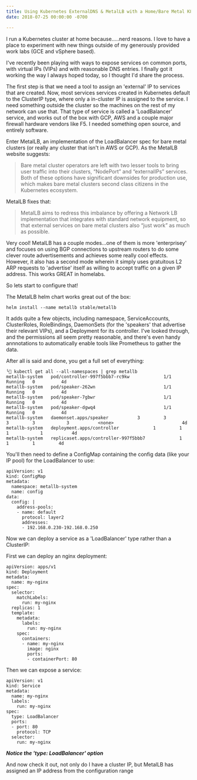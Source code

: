 ```yaml
---
title: Using Kubernetes ExternalDNS & MetalLB with a Home/Bare Metal K8S
date: 2018-07-25 00:00:00 -0700

---
```

I run a Kubernetes cluster at home because.....nerd reasons.   I love to have a place to experiment with new things outside of my generously provided work labs (GCE and vSphere based).

I've recently been playing with ways to expose services on common ports, with virtual IPs (VIPs) and with reasonable DNS entries.  I finally got it working the way I always hoped today, so I thought I'd share the process.

The first step is that we need a tool to assign an 'external' IP to services that are created.  Now, most services services created in Kubernetes default to the ClusterIP type, where only a in-cluster IP is assigned to the service.   I need something outside the cluster so the machines on the rest of my network can use that.   That type of service is called a 'LoadBalancer' service, and works out of the box with GCP, AWS and a couple major firewall hardware vendors like F5.   I needed something open source, and entirely software.

Enter MetalLB, an implementation of the LoadBalancer spec for bare metal clusters (or really any cluster that isn't in AWS or GCP).  As the MetalLB website suggests:

> Bare metal cluster operators are left with two lesser tools to bring user traffic into their clusters, “NodePort” and “externalIPs” services. Both of these options have significant downsides for production use, which makes bare metal clusters second class citizens in the Kubernetes ecosystem.

MetalLB fixes that:

> MetalLB aims to redress this imbalance by offering a Network LB implementation that integrates with standard network equipment, so that external services on bare metal clusters also “just work” as much as possible.

Very cool!   MetalLB has a couple modes...one of them is more 'enterprisey' and focuses on using BGP connections to upstream routers to do some clever route advertisements and achieves some really cool effects.   However, it also has a second mode wherein it simply uses gratuitous L2 ARP requests to 'advertise' itself as willing to accept traffic on a given IP address.   This works GREAT in homelabs.

So lets start to configure that!

The MetalLB helm chart works great out of the box:

    helm install --name metallb stable/metallb

It adds quite a few objects, including namespace, ServiceAccounts, ClusterRoles, RoleBindings, DaemonSets (for the 'speakers' that advertise their relevant VIPs), and a Deployment for its controller.  I've looked through, and the permissions all seem pretty reasonable, and there's even handy annnotations to automatically enable tools like Prometheus to gather the data.  

After all is said and done, you get a full set of everything:

    ╰ kubectl get all --all-namespaces | grep metallb
    metallb-system   pod/controller-997f5bbb7-rc9kw             1/1       Running   0          4d
    metallb-system   pod/speaker-262wn                          1/1       Running   0          4d
    metallb-system   pod/speaker-7gbwr                          1/1       Running   0          4d
    metallb-system   pod/speaker-dgwq4                          1/1       Running   0          4d
    metallb-system   daemonset.apps/speaker           3         3         3         3            3           <none>                          4d
    metallb-system   deployment.apps/controller             1         1         1            1           4d
    metallb-system   replicaset.apps/controller-997f5bbb7             1         1         1         4d

You'll then need to define a ConfigMap containing the config data (like your IP pool) for the LoadBalancer to use:

    apiVersion: v1
    kind: ConfigMap
    metadata:
      namespace: metallb-system
      name: config
    data:
      config: |
        address-pools:
        - name: default
          protocol: layer2
          addresses:
          - 192.168.0.230-192.168.0.250

Now we can deploy a service as a 'LoadBalancer' type rather than a ClusterIP:

First we can deploy an nginx deployment:

    apiVersion: apps/v1
    kind: Deployment
    metadata:
      name: my-nginx
    spec:
      selector:
        matchLabels:
          run: my-nginx
      replicas: 1
      template:
        metadata:
          labels:
            run: my-nginx
        spec:
          containers:
          - name: my-nginx
            image: nginx
            ports:
            - containerPort: 80

Then we can expose a service:

    apiVersion: v1
    kind: Service
    metadata:
      name: my-nginx
      labels:
        run: my-nginx
    spec:
      type: LoadBalancer
      ports:
      - port: 80
        protocol: TCP
      selector:
        run: my-nginx
    

**_Notice the 'type: LoadBalancer' option_**

And now check it out, not only do I have a cluster IP, but MetalLB has assigned an IP address from the configuration range 